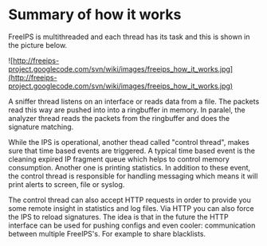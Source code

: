 # Summary of how it works #

FreeIPS is multithreaded and each thread has its task and this is shown in the picture below.

![http://freeips-project.googlecode.com/svn/wiki/images/freeips_how_it_works.jpg](http://freeips-project.googlecode.com/svn/wiki/images/freeips_how_it_works.jpg)

A sniffer thread listens on an interface or reads data from a file.
The packets read this way are pushed into into a ringbuffer in
memory.  In paralel, the analyzer thread reads the packets from the
ringbuffer and does the signature matching.

While the IPS is operational, another thead called "control thread",
makes sure that time based events are triggered. A typical time based
event is the cleaning expired IP fragment queue which helps to
control memory consumption. Another one is printing statistics. In
addition to these event, the control thread is responsible for handling
messaging which means it will print alerts to screen, file or syslog.

The control thread can also accept HTTP requests in order to provide
you some remote insight in statistics and log files. Via HTTP you can also
force the IPS to reload signatures. The idea is that in the future the HTTP
interface can be used for pushing configs and even cooler: communication
between multiple FreeIPS's.  For example to share blacklists.